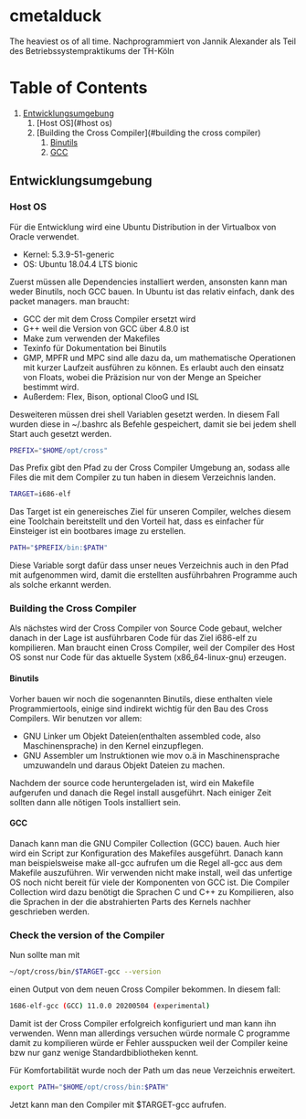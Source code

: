 # cmetalduck

The heaviest os of all time. Nachprogrammiert von Jannik Alexander als Teil des Betriebssystempraktikums der TH-Köln

# Table of Contents

1. [Entwicklungsumgebung](#entwicklungsumgebung)
   1. [Host OS](#host os)
   2. [Building the Cross Compiler](#building the cross compiler)
      1. [Binutils](#binutils)
      2. [GCC](#gcc)



## Entwicklungsumgebung

### Host OS

Für die Entwicklung wird eine Ubuntu Distribution in der Virtualbox von Oracle verwendet.

- Kernel: 5.3.9-51-generic
- OS: Ubuntu 18.04.4 LTS bionic

Zuerst müssen alle Dependencies installiert werden, ansonsten kann man weder Binutils, noch GCC bauen.  In Ubuntu ist das relativ einfach, dank des packet managers. man braucht:

- GCC der mit dem Cross Compiler ersetzt wird
- G++ weil die Version von GCC über 4.8.0 ist
- Make zum verwenden der Makefiles
- Texinfo für Dokumentation bei Binutils
- GMP, MPFR und MPC sind alle dazu da, um mathematische Operationen mit kurzer Laufzeit ausführen zu können. Es erlaubt auch den einsatz von Floats, wobei die Präzision nur von der Menge an Speicher bestimmt wird.
- Außerdem: Flex, Bison, optional ClooG und ISL

Desweiteren müssen drei shell Variablen gesetzt werden. In diesem Fall wurden diese in ~/.bashrc als Befehle gespeichert, damit sie bei jedem shell Start auch gesetzt werden.

```bash
PREFIX="$HOME/opt/cross"
```

Das Prefix gibt den Pfad zu der Cross Compiler Umgebung an, sodass alle Files die mit dem Compiler zu tun haben in diesem Verzeichnis landen.

```bash
TARGET=i686-elf
```

Das Target ist ein genereisches Ziel für unseren Compiler, welches diesem eine Toolchain bereitstellt und den Vorteil hat, dass es einfacher für Einsteiger ist ein bootbares image zu erstellen.

```bash
PATH="$PREFIX/bin:$PATH"
```

Diese Variable sorgt dafür dass unser neues Verzeichnis auch in den Pfad mit aufgenommen wird, damit die erstellten ausführbahren Programme auch als solche erkannt werden.



### Building the Cross Compiler

Als nächstes wird der Cross Compiler von Source Code gebaut, welcher danach in der Lage ist ausführbaren Code für das Ziel i686-elf zu kompilieren. Man braucht einen Cross Compiler, weil der Compiler des Host OS sonst nur Code für das aktuelle System (x86_64-linux-gnu) erzeugen.

#### Binutils

Vorher bauen wir noch die sogenannten Binutils, diese enthalten viele Programmiertools, einige sind indirekt wichtig für den Bau des Cross Compilers. Wir benutzen vor allem:

- GNU Linker um Objekt Dateien(enthalten assembled code, also Maschinensprache) in den Kernel einzupflegen.
- GNU Assembler um Instruktionen wie mov o.ä in Maschinensprache umzuwandeln und daraus Objekt Dateien zu machen.

Nachdem der source code heruntergeladen ist, wird ein Makefile aufgerufen und danach die Regel install ausgeführt. Nach einiger Zeit sollten dann alle nötigen Tools installiert sein.

#### GCC

Danach kann man die GNU Compiler Collection (GCC) bauen. Auch hier wird ein Script zur Konfiguration des Makefiles ausgeführt. Danach kann man beispielsweise make all-gcc aufrufen um die Regel all-gcc aus dem Makefile auszuführen. Wir verwenden nicht make install, weil das unfertige OS noch nicht bereit für viele der Komponenten von GCC ist. Die Compiler Collection wird dazu benötigt die Sprachen C und C++ zu Kompilieren, also die Sprachen in der die abstrahierten Parts des Kernels nachher geschrieben werden.

### Check the version of the Compiler

Nun sollte man mit

```bash
~/opt/cross/bin/$TARGET-gcc --version
```

einen Output von dem neuen Cross Compiler bekommen. In diesem fall:

```bash
1686-elf-gcc (GCC) 11.0.0 20200504 (experimental)
```

Damit ist der Cross Compiler erfolgreich konfiguriert und man kann ihn verwenden. Wenn man allerdings versuchen würde normale C programme damit zu kompilieren würde er Fehler ausspucken weil der Compiler keine bzw nur ganz wenige Standardbibliotheken kennt.

Für Komfortabilität wurde noch der Path um das neue Verzeichnis erweitert.

```bash
export PATH="$HOME/opt/cross/bin:$PATH"
```

Jetzt kann man den Compiler mit $TARGET-gcc aufrufen.

